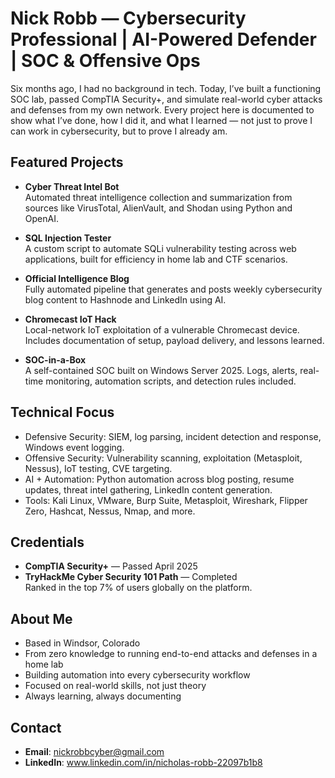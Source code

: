 # Nick Robb — Cybersecurity Professional | AI-Powered Defender | SOC & Offensive Ops

Six months ago, I had no background in tech. Today, I’ve built a functioning SOC lab, passed CompTIA Security+, and simulate real-world cyber attacks and defenses from my own network. Every project here is documented to show what I’ve done, how I did it, and what I learned — not just to prove I can work in cybersecurity, but to prove I already am.

## Featured Projects

- **Cyber Threat Intel Bot**  
  Automated threat intelligence collection and summarization from sources like VirusTotal, AlienVault, and Shodan using Python and OpenAI.

- **SQL Injection Tester**  
  A custom script to automate SQLi vulnerability testing across web applications, built for efficiency in home lab and CTF scenarios.

- **Official Intelligence Blog**  
  Fully automated pipeline that generates and posts weekly cybersecurity blog content to Hashnode and LinkedIn using AI.

- **Chromecast IoT Hack**  
  Local-network IoT exploitation of a vulnerable Chromecast device. Includes documentation of setup, payload delivery, and lessons learned.

- **SOC-in-a-Box**  
  A self-contained SOC built on Windows Server 2025. Logs, alerts, real-time monitoring, automation scripts, and detection rules included.

## Technical Focus

- Defensive Security: SIEM, log parsing, incident detection and response, Windows event logging.
- Offensive Security: Vulnerability scanning, exploitation (Metasploit, Nessus), IoT testing, CVE targeting.
- AI + Automation: Python automation across blog posting, resume updates, threat intel gathering, LinkedIn content generation.
- Tools: Kali Linux, VMware, Burp Suite, Metasploit, Wireshark, Flipper Zero, Hashcat, Nessus, Nmap, and more.

## Credentials

- **CompTIA Security+** — Passed April 2025
- **TryHackMe Cyber Security 101 Path** — Completed  
  Ranked in the top 7% of users globally on the platform.

## About Me

- Based in Windsor, Colorado
- From zero knowledge to running end-to-end attacks and defenses in a home lab
- Building automation into every cybersecurity workflow
- Focused on real-world skills, not just theory
- Always learning, always documenting

## Contact

- **Email**: nickrobbcyber@gmail.com  
- **LinkedIn**: www.linkedin.com/in/nicholas-robb-22097b1b8
